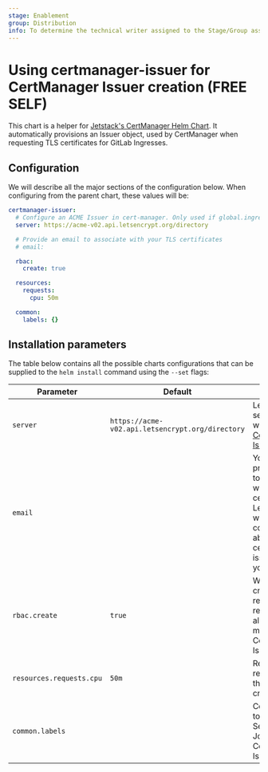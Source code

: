 ```yaml
---
stage: Enablement
group: Distribution
info: To determine the technical writer assigned to the Stage/Group associated with this page, see https://about.gitlab.com/handbook/engineering/ux/technical-writing/#assignments
---
```


# Using certmanager-issuer for CertManager Issuer creation **(FREE SELF)**

This chart is a helper for [Jetstack's CertManager Helm Chart](https://cert-manager.io/docs/installation/helm/).
It automatically provisions an Issuer object, used by CertManager when requesting TLS certificates for
GitLab Ingresses.

## Configuration

We will describe all the major sections of the configuration below. When configuring
from the parent chart, these values will be:

```yaml
certmanager-issuer:
  # Configure an ACME Issuer in cert-manager. Only used if global.ingress.configureCertmanager is true.
  server: https://acme-v02.api.letsencrypt.org/directory

  # Provide an email to associate with your TLS certificates
  # email:

  rbac:
    create: true

  resources:
    requests:
      cpu: 50m

  common:
    labels: {}
```

## Installation parameters

The table below contains all the possible charts configurations that can be supplied
to the `helm install` command using the `--set` flags:

| Parameter | Default | Description |
|-----------|---------|-------------|
| `server` | `https://acme-v02.api.letsencrypt.org/directory` | LetsEncrypt server for use with the [ACME CertManager Issuer](https://cert-manager.io/docs/configuration/acme/). |
| `email` | | You must provide an email to associate with your TLS certificates. Let's Encrypt will use this to contact you about expiring certificates, and issues related to your account. |
| `rbac.create` | `true` | When `true`, will create RBAC-related resources to allow for manipulation of CertManager Issuer objects. |
| `resources.requests.cpu` | `50m` | Requested CPU resources for the Issuer creation Job. |
| `common.labels` | | Common labels to apply to the ServiceAccount, Job, ConfigMap, and Issuer. |
